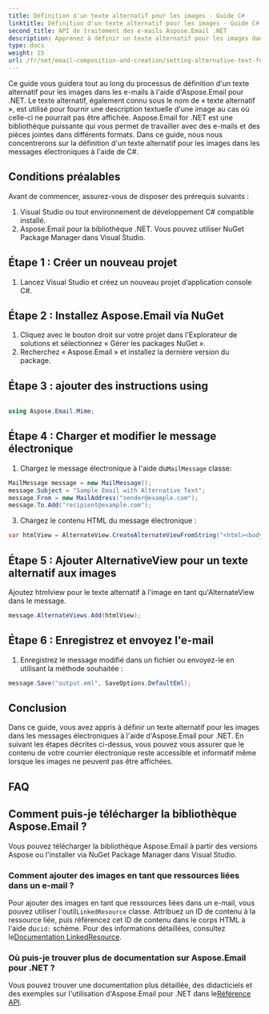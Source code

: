 ```yaml
---
title: Définition d'un texte alternatif pour les images - Guide C#
linktitle: Définition d'un texte alternatif pour les images - Guide C#
second_title: API de traitement des e-mails Aspose.Email .NET
description: Apprenez à définir un texte alternatif pour les images dans les e-mails à l'aide d'Aspose.Email pour .NET. Garantissez l’accessibilité avec un texte alternatif clair. Documentation et code inclus.
type: docs
weight: 15
url: /fr/net/email-composition-and-creation/setting-alternative-text-for-images-csharp-guide/
---
```


Ce guide vous guidera tout au long du processus de définition d'un texte alternatif pour les images dans les e-mails à l'aide d'Aspose.Email pour .NET. Le texte alternatif, également connu sous le nom de « texte alternatif », est utilisé pour fournir une description textuelle d'une image au cas où celle-ci ne pourrait pas être affichée. Aspose.Email for .NET est une bibliothèque puissante qui vous permet de travailler avec des e-mails et des pièces jointes dans différents formats. Dans ce guide, nous nous concentrerons sur la définition d'un texte alternatif pour les images dans les messages électroniques à l'aide de C#.

## Conditions préalables

Avant de commencer, assurez-vous de disposer des prérequis suivants :

1. Visual Studio ou tout environnement de développement C# compatible installé.
2. Aspose.Email pour la bibliothèque .NET. Vous pouvez utiliser NuGet Package Manager dans Visual Studio.

## Étape 1 : Créer un nouveau projet

1. Lancez Visual Studio et créez un nouveau projet d’application console C#.

## Étape 2 : Installez Aspose.Email via NuGet

1. Cliquez avec le bouton droit sur votre projet dans l'Explorateur de solutions et sélectionnez « Gérer les packages NuGet ».
2. Recherchez « Aspose.Email » et installez la dernière version du package.

## Étape 3 : ajouter des instructions using

```csharp

using Aspose.Email.Mime;
```

## Étape 4 : Charger et modifier le message électronique

1.  Chargez le message électronique à l'aide du`MailMessage` classe:

```csharp
MailMessage message = new MailMessage();
message.Subject = "Sample Email with Alternative Text";
message.From = new MailAddress("sender@example.com");
message.To.Add("recipient@example.com");
```

3. Chargez le contenu HTML du message électronique :

```csharp
var htmlView = AlternateView.CreateAlternateViewFromString("<html><body><img src='cid:logo.jpg' alt='Company Logo'></body></html>", null, "text/html");
```

## Étape 5 : Ajouter AlternativeView pour un texte alternatif aux images

Ajoutez htmlview pour le texte alternatif à l'image en tant qu'AlternateView dans le message. 
```csharp
message.AlternateViews.Add(htmlView);
```

## Étape 6 : Enregistrez et envoyez l'e-mail

1. Enregistrez le message modifié dans un fichier ou envoyez-le en utilisant la méthode souhaitée :

```csharp
message.Save("output.eml", SaveOptions.DefaultEml);
```

## Conclusion

Dans ce guide, vous avez appris à définir un texte alternatif pour les images dans les messages électroniques à l'aide d'Aspose.Email pour .NET. En suivant les étapes décrites ci-dessus, vous pouvez vous assurer que le contenu de votre courrier électronique reste accessible et informatif même lorsque les images ne peuvent pas être affichées.

## FAQ

## Comment puis-je télécharger la bibliothèque Aspose.Email ?

Vous pouvez télécharger la bibliothèque Aspose.Email à partir des versions Aspose ou l'installer via NuGet Package Manager dans Visual Studio.

### Comment ajouter des images en tant que ressources liées dans un e-mail ?

Pour ajouter des images en tant que ressources liées dans un e-mail, vous pouvez utiliser l'outil`LinkedResource` classe. Attribuez un ID de contenu à la ressource liée, puis référencez cet ID de contenu dans le corps HTML à l'aide du`cid:` schème. Pour des informations détaillées, consultez le[Documentation LinkedResource](https://reference.aspose.com/email/net/aspose.email/linkedresource/).
### Où puis-je trouver plus de documentation sur Aspose.Email pour .NET ?

 Vous pouvez trouver une documentation plus détaillée, des didacticiels et des exemples sur l'utilisation d'Aspose.Email pour .NET dans le[Référence API](https://reference.aspose.com/email/net/).